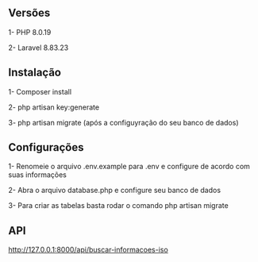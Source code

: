 ## Versões

1- PHP 8.0.19

2- Laravel 8.83.23

## Instalação

1- Composer install

2- php artisan key:generate

3- php artisan migrate (após a configuyração do seu banco de dados)

## Configurações

1- Renomeie o arquivo .env.example para .env e configure de acordo com suas informações

2- Abra o arquivo database.php e configure seu banco de dados

3- Para criar as tabelas basta rodar o comando php artisan migrate


## API
http://127.0.0.1:8000/api/buscar-informacoes-iso
